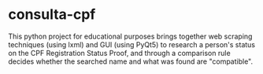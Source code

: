 # consulta-cpf
This python project for educational purposes brings together web scraping techniques (using lxml) and GUI (using PyQt5) to research a person's status on the CPF Registration Status Proof, and through a comparison rule decides whether the searched name and what was found are "compatible".
